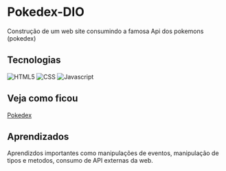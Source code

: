 
# Pokedex-DIO

Construção de um web site consumindo a famosa Api dos pokemons (pokedex)





##  Tecnologias
![HTML5](https://img.shields.io/badge/HTML5-E34F26?style=for-the-badge&logo=html5&logoColor=white) ![CSS](https://img.shields.io/badge/CSS3-1572B6?style=for-the-badge&logo=css3&logoColor=white)
![Javascript](https://img.shields.io/badge/JavaScript-F7DF1E?style=for-the-badge&logo=javascript&logoColor=black)


## Veja como ficou

[Pokedex](https://ruanvsouza.github.io/Pokedex-DIO/)


## Aprendizados

Aprendizdos importantes como manipulações de eventos, manipulação de tipos e metodos, consumo de API externas da web.

